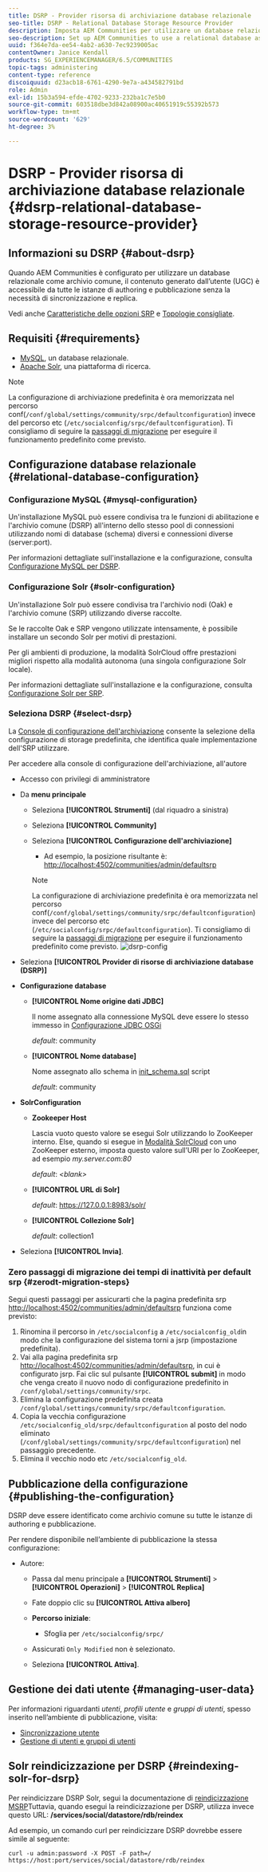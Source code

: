 ```yaml
---
title: DSRP - Provider risorsa di archiviazione database relazionale
seo-title: DSRP - Relational Database Storage Resource Provider
description: Imposta AEM Communities per utilizzare un database relazionale come archivio comune
seo-description: Set up AEM Communities to use a relational database as its common store
uuid: f364e7da-ee54-4ab2-a630-7ec9239005ac
contentOwner: Janice Kendall
products: SG_EXPERIENCEMANAGER/6.5/COMMUNITIES
topic-tags: administering
content-type: reference
discoiquuid: d23acb18-6761-4290-9e7a-a434582791bd
role: Admin
exl-id: 15b3a594-efde-4702-9233-232ba1c7e5b0
source-git-commit: 603518dbe3d842a08900ac40651919c55392b573
workflow-type: tm+mt
source-wordcount: '629'
ht-degree: 3%

---
```


# DSRP - Provider risorsa di archiviazione database relazionale {#dsrp-relational-database-storage-resource-provider}

## Informazioni su DSRP {#about-dsrp}

Quando AEM Communities è configurato per utilizzare un database relazionale come archivio comune, il contenuto generato dall’utente (UGC) è accessibile da tutte le istanze di authoring e pubblicazione senza la necessità di sincronizzazione e replica.

Vedi anche [Caratteristiche delle opzioni SRP](working-with-srp.md#characteristics-of-srp-options) e [Topologie consigliate](topologies.md).

## Requisiti {#requirements}

* [MySQL](#mysql-configuration), un database relazionale.
* [Apache Solr](#solr-configuration), una piattaforma di ricerca.

>[!NOTE]
>
>La configurazione di archiviazione predefinita è ora memorizzata nel percorso conf(`/conf/global/settings/community/srpc/defaultconfiguration`) invece del percorso etc (`/etc/socialconfig/srpc/defaultconfiguration`). Ti consigliamo di seguire la [passaggi di migrazione](#zerodt-migration-steps) per eseguire il funzionamento predefinito come previsto.

## Configurazione database relazionale {#relational-database-configuration}

### Configurazione MySQL {#mysql-configuration}

Un&#39;installazione MySQL può essere condivisa tra le funzioni di abilitazione e l&#39;archivio comune (DSRP) all&#39;interno dello stesso pool di connessioni utilizzando nomi di database (schema) diversi e connessioni diverse (server:port).

Per informazioni dettagliate sull&#39;installazione e la configurazione, consulta [Configurazione MySQL per DSRP](dsrp-mysql.md).

### Configurazione Solr {#solr-configuration}

Un&#39;installazione Solr può essere condivisa tra l&#39;archivio nodi (Oak) e l&#39;archivio comune (SRP) utilizzando diverse raccolte.

Se le raccolte Oak e SRP vengono utilizzate intensamente, è possibile installare un secondo Solr per motivi di prestazioni.

Per gli ambienti di produzione, la modalità SolrCloud offre prestazioni migliori rispetto alla modalità autonoma (una singola configurazione Solr locale).

Per informazioni dettagliate sull&#39;installazione e la configurazione, consulta [Configurazione Solr per SRP](solr.md).

### Seleziona DSRP {#select-dsrp}

La [Console di configurazione dell&#39;archiviazione](srp-config.md) consente la selezione della configurazione di storage predefinita, che identifica quale implementazione dell&#39;SRP utilizzare.

Per accedere alla console di configurazione dell&#39;archiviazione, all&#39;autore

* Accesso con privilegi di amministratore
* Da **menu principale**

   * Seleziona **[!UICONTROL Strumenti]** (dal riquadro a sinistra)
   * Seleziona **[!UICONTROL Community]**
   * Seleziona **[!UICONTROL Configurazione dell&#39;archiviazione]**

      * Ad esempio, la posizione risultante è: [http://localhost:4502/communities/admin/defaultsrp](http://localhost:4502/communities/admin/defaultsrp)
      >[!NOTE]
      >
      >La configurazione di archiviazione predefinita è ora memorizzata nel percorso conf(`/conf/global/settings/community/srpc/defaultconfiguration`) invece del percorso etc (`/etc/socialconfig/srpc/defaultconfiguration`). Ti consigliamo di seguire la [passaggi di migrazione](#zerodt-migration-steps) per eseguire il funzionamento predefinito come previsto.
   ![dsrp-config](assets/dsrp-config.png)

* Seleziona **[!UICONTROL Provider di risorse di archiviazione database (DSRP)]**
* **Configurazione database**

   * **[!UICONTROL Nome origine dati JDBC]**

      Il nome assegnato alla connessione MySQL deve essere lo stesso immesso in [Configurazione JDBC OSGi](dsrp-mysql.md#configurejdbcconnections)

      *default*: community

   * **[!UICONTROL Nome database]**

      Nome assegnato allo schema in [init_schema.sql](dsrp-mysql.md#obtain-the-sql-script) script

      *default*: community

* **SolrConfiguration**

   * **[](https://cwiki.apache.org/confluence/display/solr/Using+ZooKeeper+to+Manage+Configuration+Files)Zookeeper Host**

      Lascia vuoto questo valore se esegui Solr utilizzando lo ZooKeeper interno. Else, quando si esegue in [Modalità SolrCloud](solr.md#solrcloud-mode) con uno ZooKeeper esterno, imposta questo valore sull’URI per lo ZooKeeper, ad esempio *my.server.com:80*

      *default*: *&lt;blank>*

   * **[!UICONTROL URL di Solr]**

      *default*: https://127.0.0.1:8983/solr/

   * **[!UICONTROL Collezione Solr]**

      *default*: collection1

* Seleziona **[!UICONTROL Invia]**.

### Zero passaggi di migrazione dei tempi di inattività per default srp {#zerodt-migration-steps}

Segui questi passaggi per assicurarti che la pagina predefinita srp [http://localhost:4502/communities/admin/defaultsrp](http://localhost:4502/communities/admin/defaultsrp) funziona come previsto:

1. Rinomina il percorso in `/etc/socialconfig` a `/etc/socialconfig_old`in modo che la configurazione del sistema torni a jsrp (impostazione predefinita).
1. Vai alla pagina predefinita srp [http://localhost:4502/communities/admin/defaultsrp](http://localhost:4502/communities/admin/defaultsrp), in cui è configurato jsrp. Fai clic sul pulsante **[!UICONTROL submit]** in modo che venga creato il nuovo nodo di configurazione predefinito in `/conf/global/settings/community/srpc`.
1. Elimina la configurazione predefinita creata `/conf/global/settings/community/srpc/defaultconfiguration`.
1. Copia la vecchia configurazione `/etc/socialconfig_old/srpc/defaultconfiguration` al posto del nodo eliminato (`/conf/global/settings/community/srpc/defaultconfiguration`) nel passaggio precedente.
1. Elimina il vecchio nodo etc `/etc/socialconfig_old`.

## Pubblicazione della configurazione {#publishing-the-configuration}

DSRP deve essere identificato come archivio comune su tutte le istanze di authoring e pubblicazione.

Per rendere disponibile nell’ambiente di pubblicazione la stessa configurazione:

* Autore:

   * Passa dal menu principale a **[!UICONTROL Strumenti]** > **[!UICONTROL Operazioni]** > **[!UICONTROL Replica]**
   * Fate doppio clic su **[!UICONTROL Attiva albero]**
   * **Percorso iniziale**:

      * Sfoglia per `/etc/socialconfig/srpc/`
   * Assicurati `Only Modified` non è selezionato.
   * Seleziona **[!UICONTROL Attiva]**.


## Gestione dei dati utente {#managing-user-data}

Per informazioni riguardanti *utenti*, *profili utente* e *gruppi di utenti*, spesso inserito nell’ambiente di pubblicazione, visita:

* [Sincronizzazione utente](sync.md)
* [Gestione di utenti e gruppi di utenti](users.md)

## Solr reindicizzazione per DSRP {#reindexing-solr-for-dsrp}

Per reindicizzare DSRP Solr, segui la documentazione di [reindicizzazione MSRP](msrp.md#msrp-reindex-tool)Tuttavia, quando esegui la reindicizzazione per DSRP, utilizza invece questo URL: **/services/social/datastore/rdb/reindex**

Ad esempio, un comando curl per reindicizzare DSRP dovrebbe essere simile al seguente:

```shell
curl -u admin:password -X POST -F path=/ https://host:port/services/social/datastore/rdb/reindex
```
